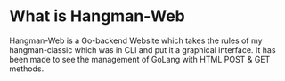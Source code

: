# What is Hangman-Web

Hangman-Web is a Go-backend Website which takes the rules of my hangman-classic which was in CLI and put it a graphical interface. 
It has been made to see the management of GoLang with HTML POST & GET methods.
